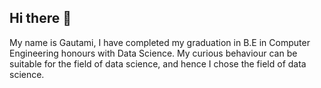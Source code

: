 ## Hi there 👋
My name is Gautami, I have completed my graduation in B.E in Computer Engineering honours with Data Science. My curious behaviour can be suitable for the field of data science, and hence I chose the field of data science.

